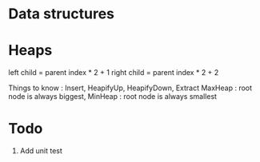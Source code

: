 # Data structures

# Heaps

left child = parent index * 2 + 1
right child = parent index * 2 + 2

Things to know : Insert, HeapifyUp, HeapifyDown, Extract
MaxHeap : root node is always biggest, MinHeap : root node is always smallest 

# Todo

1. Add unit test

